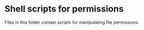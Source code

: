 # Shell scripts for permissions

Files in this folder contain scripts for manipulating file permissions. 
